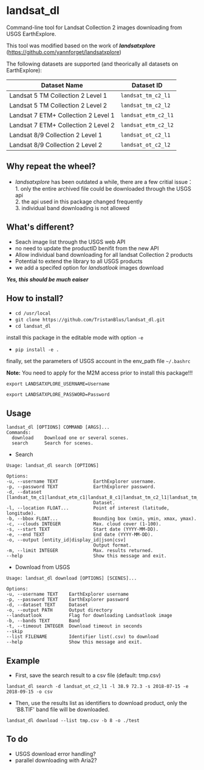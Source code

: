 # landsat_dl

Command-line tool for Landsat Collection 2 images downloading from USGS EarthExplore.

This tool was modified based on the work of ***landsatxplore*** (https://github.com/yannforget/landsatxplore)

The following datasets are supported (and theorically all datasets on EarthExplore):

| Dataset Name | Dataset ID |
|-|-|
| Landsat 5 TM Collection 2 Level 1 | `landsat_tm_c2_l1` |
| Landsat 5 TM Collection 2 Level 2 | `landsat_tm_c2_l2` |
| Landsat 7 ETM+ Collection 2 Level 1 | `landsat_etm_c2_l1` |
| Landsat 7 ETM+ Collection 2 Level 2 | `landsat_etm_c2_l2` |
| Landsat 8/9 Collection 2 Level 1 | `landsat_ot_c2_l1` |
| Landsat 8/9 Collection 2 Level 2 | `landsat_ot_c2_l2` |


## Why repeat the wheel?
* *landsatxplore* has been outdated a while, there are a few critial issue：<br>
<tab>1. only the entire archived file could be downloaded through the USGS api<br>
<tab>2. the api used in this package changed frequently<br>
<tab>3. individual band downloading is not allowed<br>

## What's different?
* Seach image list through the USGS web API
* no need to update the productID benifit from the new API
* Allow individual band downloading for all landsat Collection 2 products
* Potential to extend the library to all USGS products
* we add a specifed option for *landsatlook* images download

***Yes, this should be much eaiser***


## How to install?
  - `cd /usr/local`  
  - `git clone https://github.com/TristanBlus/landsat_dl.git`  
  - `cd landsat_dl`<br>
  
  install this package in the editable mode with option `-e`  
  - `pip install -e .`<br>
  
  finally, set the parameters of USGS account in the env_path file `~/.bashrc`
  
  **Note:** You need to apply for the M2M access prior to install this package!!!
  
  `export LANDSATXPLORE_USERNAME=Username`
  
  `export LANDSATXPLORE_PASSWORD=Password`
  
 ## Usage
  ```
  landsat_dl [OPTIONS] COMMAND [ARGS]...
  Commands:
    download    Download one or several scenes.
    search      Search for scenes.
  ```
  
  * Search
  ```
  Usage: landsat_dl search [OPTIONS]

Options:
  -u, --username TEXT             EarthExplorer username.
  -p, --password TEXT             EarthExplorer password.
  -d, --dataset [landsat_tm_c1|landsat_etm_c1|landsat_8_c1|landsat_tm_c2_l1|landsat_tm_c2_l2|landsat_etm_c2_l1|landsat_etm_c2_l2|landsat_ot_c2_l1|landsat_ot_c2_l2|sentinel_2a]
                                  Dataset.
  -l, --location FLOAT...         Point of interest (latitude, longitude).
  -b, --bbox FLOAT...             Bounding box (xmin, ymin, xmax, ymax).
  -c, --clouds INTEGER            Max. cloud cover (1-100).
  -s, --start TEXT                Start date (YYYY-MM-DD).
  -e, --end TEXT                  End date (YYYY-MM-DD).
  -o, --output [entity_id|display_id|json|csv]
                                  Output format.
  -m, --limit INTEGER             Max. results returned.
  --help                          Show this message and exit.
  ```
  * Download from USGS
  ```
  Usage: landsat_dl download [OPTIONS] [SCENES]...

Options:
  -u, --username TEXT    EarthExplorer username
  -p, --password TEXT    EarthExplorer password
  -d, --dataset TEXT     Dataset
  -o, --output PATH      Output directory
  --landsatlook          Flag for downloading Landsatlook image
  -b, --bands TEXT       Band
  -t, --timeout INTEGER  Download timeout in seconds
  --skip
  --list FILENAME        Identifier list(.csv) to download
  --help                 Show this message and exit.
  ```
  
  
 ## Example
  * First, save the search result to a csv file (default: tmp.csv)
  
  `landsat_dl search -d landsat_ot_c2_l1 -l 38.9 72.3 -s 2018-07-15 -e 2018-09-15 -o csv`
  
  * Then, use the results list as identifiers to download product, only the 'B8.TIF' band file will be downloaded.
  
  `landsat_dl download --list tmp.csv -b 8 -o ./test`

  ## To do
  * USGS download error handling?
  * parallel downloading with Aria2?
